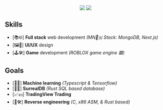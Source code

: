 <p align="center">
  <img src="https://github-readme-stats.vercel.app/api/top-langs/?username=not-stova&title_color=dce9f5&text_color=d1dde&bg_color=17171c"/>
  <img src="https://github-readme-stats.vercel.app/api?username=not-stova&&show_icons=true&title_color=dce9f5&icon_color=87b3de&text_color=d1dde8&bg_color=17171c"/>
</p>

## Skills
- [📚🌐] **Full stack** web development *(MN🍃🇳 Stack: MongoDB, Next.js)*
- [🖼️🥰] **UI/UX** design
- [🕹️🛠️] **Game** development *(ROBLOX game engine 🟥)*

## Goals
- [🤖🧠] **Machine learning** *(Typescript & Tensorflow)*
- [💾📜] **SurrealDB** *(Rust SQL based database)*
- [📈💵] **TradingView Trading**
- [🔄🛠️] **Reverse engineering** *(C, x86 ASM, & Rust based)*
